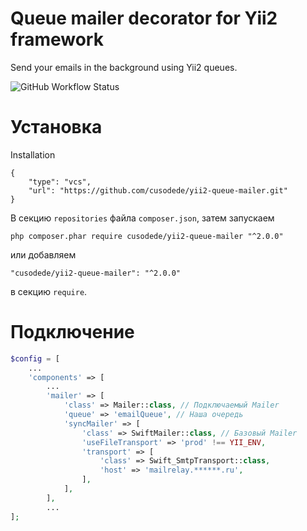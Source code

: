 # Queue mailer decorator for Yii2 framework
Send your emails in the background using Yii2 queues.

![GitHub Workflow Status](https://img.shields.io/github/workflow/status/cusodede/yii2-queue-mailer/Run%20tests)

# Установка

Installation

```
{
	"type": "vcs",
	"url": "https://github.com/cusodede/yii2-queue-mailer.git"
}
```

В секцию `repositories` файла `composer.json`, затем запускаем

```
php composer.phar require cusodede/yii2-queue-mailer "^2.0.0"
```

или добавляем

```
"cusodede/yii2-queue-mailer": "^2.0.0"
```

в секцию `require`.

# Подключение

```php
$config = [
	...
	'components' => [
		...
		'mailer' => [
			'class' => Mailer::class, // Подключаемый Mailer
			'queue' => 'emailQueue', // Наша очередь
			'syncMailer' => [
				'class' => SwiftMailer::class, // Базовый Mailer
				'useFileTransport' => 'prod' !== YII_ENV,
				'transport' => [
					'class' => Swift_SmtpTransport::class,
					'host' => 'mailrelay.******.ru',
				],
			],
		],
		...
];
```
